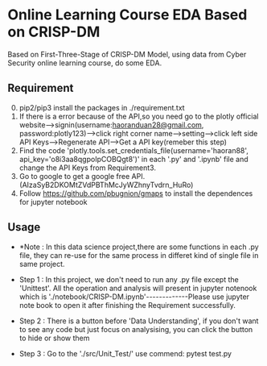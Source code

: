 
# Online Learning Course EDA Based on CRISP-DM

Based on First-Three-Stage of CRISP-DM Model, using data from Cyber Security online learning course, do some EDA.

## Requirement

0. pip2/pip3 install the packages in ./requirement.txt
1. If there is a error because of the API,so you need go to the plotly official website-->signin(username:haoranduan28@gmail.com, password:plotly123)-->click right corner name-->setting-->click left side API Keys-->Regenerate API-->Get a API key(remeber this step)
2. Find the code 'plotly.tools.set_credentials_file(username='haoran88', api_key='o8i3aa8qgpoIpCOBQgt8')' in each '.py' and '.ipynb' file and change the API Keys from Requirement3.
3. Go to google to get a google free API.(AIzaSyB2DKOMtZVdPBThMcJyWZhnyTvdrn_HuRo)
4. Follow https://github.com/pbugnion/gmaps to install the dependences for jupyter notebook

## Usage

- *Note : In this data science project,there are some functions in each .py file, they can re-use for the same process in differet kind of single file in same project.

- Step 1 : In this project, we don't need to run any .py file except the 'Unittest'. All the operation and analysis will present in jupyter notenook which is './notebook/CRISP-DM.ipynb'-------------Please use jupyter note book to open it after finishing the Requirement successfully.

- Step 2 : There is a button before 'Data Understanding', if you don't want to see any code but just focus on analysising, you can click the button to hide or show them

- Step 3 : Go to the './src/Unit_Test/' use commend:
pytest test.py
